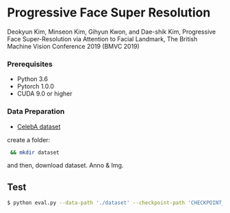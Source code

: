 # Progressive Face Super Resolution
Deokyun Kim, Minseon Kim, Gihyun Kwon, and Dae-shik Kim, Progressive Face Super-Resolution via Attention to Facial Landmark, The British Machine Vision Conference 2019 (BMVC 2019)

### Prerequisites
* Python 3.6
* Pytorch 1.0.0
* CUDA 9.0 or higher

### Data Preparation

* [CelebA dataset](http://mmlab.ie.cuhk.edu.hk/projects/CelebA.html)

create a folder:

```bash
 && mkdir dataset

```
and then, download dataset. Anno & Img.


## Test

```bash
$ python eval.py --data-path './dataset' --checkpoint-path 'CHECKPOINT_PATH/****.ckpt'
```
<br/>
